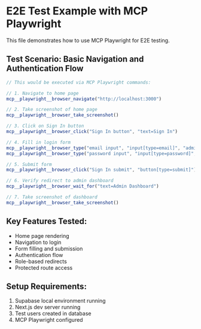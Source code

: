 # E2E Test Example with MCP Playwright

This file demonstrates how to use MCP Playwright for E2E testing.

## Test Scenario: Basic Navigation and Authentication Flow

```javascript
// This would be executed via MCP Playwright commands:

// 1. Navigate to home page
mcp__playwright__browser_navigate("http://localhost:3000")

// 2. Take screenshot of home page
mcp__playwright__browser_take_screenshot()

// 3. Click on Sign In button
mcp__playwright__browser_click("Sign In button", "text=Sign In")

// 4. Fill in login form
mcp__playwright__browser_type("email input", "input[type=email]", "admin@example.com")
mcp__playwright__browser_type("password input", "input[type=password]", "password")

// 5. Submit form
mcp__playwright__browser_click("Sign In submit", "button[type=submit]")

// 6. Verify redirect to admin dashboard
mcp__playwright__browser_wait_for("text=Admin Dashboard")

// 7. Take screenshot of dashboard
mcp__playwright__browser_take_screenshot()
```

## Key Features Tested:
- Home page rendering
- Navigation to login
- Form filling and submission
- Authentication flow
- Role-based redirects
- Protected route access

## Setup Requirements:
1. Supabase local environment running
2. Next.js dev server running
3. Test users created in database
4. MCP Playwright configured